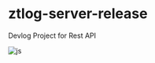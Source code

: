 # ztlog-server-release
Devlog Project for Rest API

![js](https://img.shields.io/badge/Spring-6DB33F?style=for-the-badge&logo=spring&logoColor=white)
